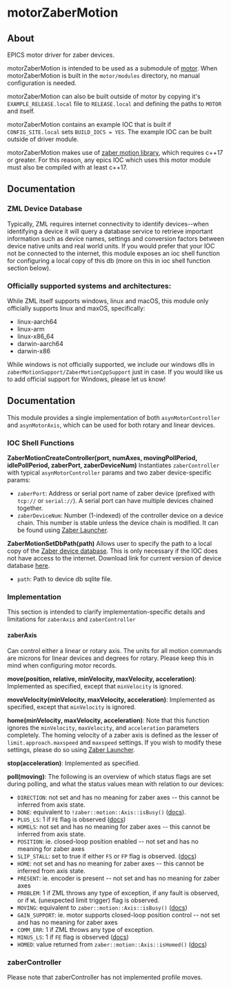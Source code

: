 # motorZaberMotion

## About

EPICS motor driver for zaber devices.

motorZaberMotion is intended to be used as a submodule of [motor](https://github.com/epics-modules/motor).  When motorZaberMotion is built in the ``motor/modules`` directory, no manual configuration is needed.

motorZaberMotion can also be built outside of motor by copying it's ``EXAMPLE_RELEASE.local`` file to ``RELEASE.local`` and defining the paths to ``MOTOR`` and itself.

motorZaberMotion contains an example IOC that is built if ``CONFIG_SITE.local`` sets ``BUILD_IOCS = YES``.  The example IOC can be built outside of driver module.

motorZaberMotion makes use of [zaber motion library](https://software.zaber.com/motion-library/docs), which requires c++17 or greater. For this reason, any epics IOC which uses this motor module must also be compiled with at least c++17.

## Documentation

### ZML Device Database

Typically, ZML requires internet connectivity to identify devices--when identifying a device it will query a database service to retrieve important information such as device names, settings and conversion factors between device native units and real world units. If you would prefer that your IOC not be connected to the internet, this module exposes an ioc shell function for configuring a local copy of this db (more on this in ioc shell function section below).

### Officially supported systems and architectures:
While ZML itself supports windows, linux and macOS, this module only officially supports linux and maxOS, specifically:
- linux-aarch64
- linux-arm
- linux-x86_64
- darwin-aarch64
- darwin-x86

While windows is not officially supported, we include our windows dlls in `zaberMotionSupport/ZaberMotionCppSupport` just in case. If you would like us to add official support for Windows, please let us know!

## Documentation

This module provides a single implementation of both `asynMotorController` and `asynMotorAxis`, which can be used for both rotary and linear devices.

### IOC Shell Functions

__ZaberMotionCreateController(port, numAxes, movingPollPeriod, idlePollPeriod, zaberPort, zaberDeviceNum)__
Instantiates `zaberController` with typical `asynMotorController` params and two zaber device-specific params:
- `zaberPort`: Address or serial port name of zaber device (prefixed with `tcp://` or `serial://`). A serial port can have multiple devices chained together.
- `zaberDeviceNum`: Number (1-indexed) of the controller device on a device chain. This number is stable unless the device chain is modified. It can be found using [Zaber Launcher](https://software.zaber.com/zaber-launcher/download).

__ZaberMotionSetDbPath(path)__
Allows user to specify the path to a local copy of the [Zaber device database](https://software.zaber.com/motion-library/docs/guides/device_db). This is only necessary if the IOC does not have access to the internet. Download link for current version of device database [here](https://www.zaber.com/software/device-database/devices-public.sqlite.lzma).
- `path`: Path to device db sqlite file.

### Implementation
This section is intended to clarify implementation-specific details and limitations for `zaberAxis` and `zaberController`

#### zaberAxis
Can control either a linear or rotary axis. The units for all motion commands are microns for linear devices and degrees for rotary. Please keep this in mind when configuring motor records.

__move(position, relative, minVelocity, maxVelocity, acceleration)__:
Implemented as specified, except that `minVelocity` is ignored.

__moveVelocity(minVelocity, maxVelocity, acceleration)__:
Implemented as specified, except that `minVelocity` is ignored.

__home(minVelocity, maxVelocity, acceleration)__:
Note that this function ignores the `minVelocity`, `maxVelocity`, and `acceleration` parameters completely. The homing velocity of a zaber axis is defined as the lesser of `limit.approach.maxspeed` and `maxspeed` settings. If you wish to modify these settings, please do so using [Zaber Launcher](https://software.zaber.com/zaber-launcher/download).

__stop(acceleration)__:
Implemented as specified.

__poll(moving)__:
The following is an overview of which status flags are set during polling, and what the status values mean with relation to our devices:
- `DIRECTION`: not set and has no meaning for zaber axes -- this cannot be inferred from axis state.
- `DONE`: equivalent to `!zaber::motion::Axis::isBusy()` ([docs](https://software.zaber.com/motion-library/api/matlab/ascii/axis#isbusy)).
- `PLUS_LS`: 1 if `FE` flag is observed ([docs](https://www.zaber.com/protocol-manual?protocol=ASCII#topic_message_format_warning_flags))
- `HOMELS`: not set and has no meaning for zaber axes -- this cannot be inferred from axis state.
- `POSITION`: ie. closed-loop position enabled -- not set and has no meaning for zaber axes
- `SLIP_STALL`: set to true if either `FS` or `FP` flag is observed. ([docs](https://www.zaber.com/protocol-manual?protocol=ASCII#topic_message_format_warning_flags))
- `HOME`: not set and has no meaning for zaber axes -- this cannot be inferred from axis state.
- `PRESENT`: ie. encoder is present -- not set and has no meaning for zaber axes
- `PROBLEM`: 1 if ZML throws any type of exception, if any fault is observed, or if `WL` (unexpected limit trigger) flag is observed.
- `MOVING`: equivalent to `zaber::motion::Axis::isBusy()` ([docs](https://software.zaber.com/motion-library/api/matlab/ascii/axis#isbusy))
- `GAIN_SUPPORT`: ie. motor supports closed-loop position control -- not set and has no meaning for zaber axes
- `COMM_ERR`: 1 if ZML throws any type of exception.
- `MINUS_LS`: 1 if `FE` flag is observed ([docs](https://www.zaber.com/protocol-manual?protocol=ASCII#topic_message_format_warning_flags))
- `HOMED`: value returned from `zaber::motion::Axis::isHomed()` ([docs](https://software.zaber.com/motion-library/api/matlab/ascii/axis#ishomed))


### zaberController
Please note that zaberController has not implemented profile moves.
